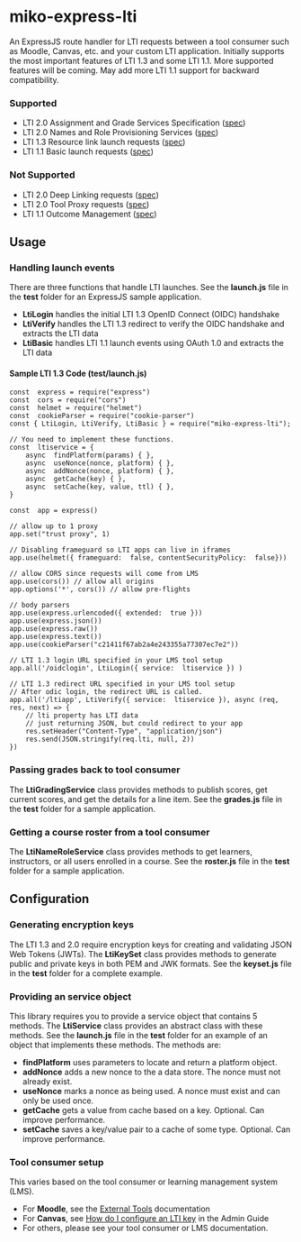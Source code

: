 # miko-express-lti

An ExpressJS route handler for LTI requests between a tool consumer such as Moodle, Canvas, etc. and your custom LTI application. Initially supports the most important features of LTI 1.3 and some LTI 1.1. More supported features will be coming. May add more LTI 1.1 support for backward compatibility.

### Supported
 - LTI 2.0 Assignment and Grade Services Specification ([spec](https://www.imsglobal.org/spec/lti-ags/v2p0))
 - LTI 2.0 Names and Role Provisioning Services ([spec](https://www.imsglobal.org/spec/lti-nrps/v2p0))
 - LTI 1.3 Resource link launch requests ([spec](http://www.imsglobal.org/spec/lti/v1p3#resource-link-launch-request-message))
 - LTI 1.1 Basic launch requests ([spec](https://www.imsglobal.org/specs/ltiv1p1p1/implementation-guide))

### Not Supported
 - LTI 2.0 Deep Linking requests ([spec](https://www.imsglobal.org/spec/lti-dl/v2p0))
 - LTI 2.0 Tool Proxy requests ([spec](http://www.imsglobal.org/specs/ltiv2p0/implementation-guide#toc-25))
 - LTI 1.1 Outcome Management ([spec](https://www.imsglobal.org/specs/ltiomv1p0/specification))

## Usage

### Handling launch events

There are three functions that handle LTI launches. See the **launch.js** file in the **test** folder for an ExpressJS sample application.
 - **LtiLogin** handles the initial LTI 1.3 OpenID Connect (OIDC) handshake
 - **LtiVerify** handles the LTI 1.3 redirect to verify the OIDC handshake and extracts the LTI data
 - **LtiBasic** handles LTI 1.1 launch events using OAuth 1.0 and extracts the LTI data

#### Sample LTI 1.3 Code (test/launch.js)
  
	const  express = require("express")
	const  cors = require("cors")
	const  helmet = require("helmet")
	const  cookieParser = require("cookie-parser")
	const { LtiLogin, LtiVerify, LtiBasic } = require("miko-express-lti");

	// You need to implement these functions. 
	const  ltiservice = {
		async  findPlatform(params) { },
		async  useNonce(nonce, platform) { },
		async  addNonce(nonce, platform) { },
		async  getCache(key) { },
		async  setCache(key, value, ttl) { },
	}
	
	const  app = express()

	// allow up to 1 proxy
	app.set("trust proxy", 1)

	// Disabling frameguard so LTI apps can live in iframes
	app.use(helmet({ frameguard:  false, contentSecurityPolicy:  false}))

	// allow CORS since requests will come from LMS
	app.use(cors()) // allow all origins
	app.options('*', cors()) // allow pre-flights

	// body parsers
	app.use(express.urlencoded({ extended:  true }))
	app.use(express.json())
	app.use(express.raw())
	app.use(express.text())
	app.use(cookieParser("c21411f67ab2a4e243355a77307ec7e2"))

	// LTI 1.3 login URL specified in your LMS tool setup
	app.all('/oidclogin', LtiLogin({ service:  ltiservice }) )

	// LTI 1.3 redirect URL specified in your LMS tool setup
	// After odic login, the redirect URL is called.
	app.all('/ltiapp', LtiVerify({ service:  ltiservice }), async (req, res, next) => {
		// lti property has LTI data
		// just returning JSON, but could redirect to your app
		res.setHeader("Content-Type", "application/json")
		res.send(JSON.stringify(req.lti, null, 2))
	})


### Passing grades back to tool consumer 

The **LtiGradingService** class provides methods to publish scores, get current scores, and get the details for a line item. See the **grades.js** file in the **test** folder for a sample application.

### Getting a course roster from a tool consumer 

The **LtiNameRoleService** class provides methods to get learners, instructors, or all users enrolled in a course. See the **roster.js** file in the **test** folder for a sample application.


## Configuration

### Generating encryption keys

The LTI 1.3 and 2.0 require encryption keys for creating and validating JSON Web Tokens (JWTs). The **LtiKeySet** class provides methods to generate public and private keys in both PEM and JWK formats. See the **keyset.js** file in the **test** folder for a complete example.

### Providing an service object

This library requires you to provide a service object that contains 5 methods. The **LtiService** class provides an abstract class with these methods. See the **launch.js** file in the **test** folder for an example of an object that implements these methods. The methods are:
 - **findPlatform** uses parameters to locate and return a platform object. 
 - **addNonce** adds a new nonce to the a data store. The nonce must not already exist.
 - **useNonce** marks a nonce as being used. A nonce must exist and can only be used once.
 - **getCache** gets a value from cache based on a key. Optional. Can improve performance.
 - **setCache** saves a key/value pair to a cache of some type. Optional. Can improve performance.

### Tool consumer setup 

This varies based on the tool consumer or learning management system (LMS). 
 - For **Moodle**, see the [External Tools](https://docs.moodle.org/310/en/External_tool_settings#Registering_an_LTI_1.1_tool_using_a_cartridge) documentation
 - For **Canvas**, see [How do I configure an LTI key](https://community.canvaslms.com/t5/Admin-Guide/How-do-I-configure-an-LTI-key-for-an-account/ta-p/140) in the Admin Guide
 - For others, please see your tool consumer or LMS documentation.





